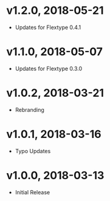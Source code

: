# v1.2.0, 2018-05-21
* Updates for Flextype 0.4.1

# v1.1.0, 2018-05-07
* Updates for Flextype 0.3.0

# v1.0.2, 2018-03-21
* Rebranding

# v1.0.1, 2018-03-16
* Typo Updates

# v1.0.0, 2018-03-13
* Initial Release
